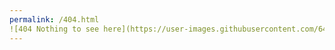 ```yaml
---
permalink: /404.html
![404 Nothing to see here](https://user-images.githubusercontent.com/64982634/83774927-4318a480-a67e-11ea-96fa-8cb1e7d23a95.jpg)
---
```

